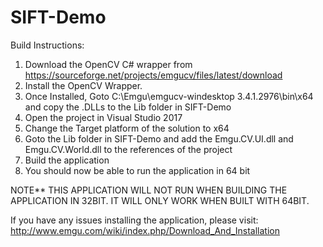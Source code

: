 # SIFT-Demo

Build Instructions:
1. Download the OpenCV C# wrapper from https://sourceforge.net/projects/emgucv/files/latest/download
2. Install the OpenCV Wrapper.
3. Once Installed, Goto C:\Emgu\emgucv-windesktop 3.4.1.2976\bin\x64 and copy the .DLLs to the Lib folder in SIFT-Demo
4. Open the project in Visual Studio 2017
5. Change the Target platform of the solution to x64
6. Goto the Lib folder in SIFT-Demo and add the Emgu.CV.UI.dll and Emgu.CV.World.dll to the references of the project
7. Build the application
8. You should now be able to run the application in 64 bit

NOTE** THIS APPLICATION WILL NOT RUN WHEN BUILDING THE APPLICATION IN 32BIT. 
IT WILL ONLY WORK WHEN BUILT WITH 64BIT.

If you have any issues installing the application, please visit: http://www.emgu.com/wiki/index.php/Download_And_Installation
